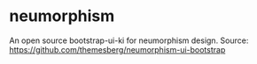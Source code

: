 # neumorphism
An open source bootstrap-ui-ki for neumorphism design.
Source: https://github.com/themesberg/neumorphism-ui-bootstrap 

